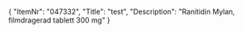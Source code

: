 {
  "ItemNr": "047332",
  "Title": "test",
  "Description": "Ranitidin Mylan, filmdragerad tablett 300 mg"
}